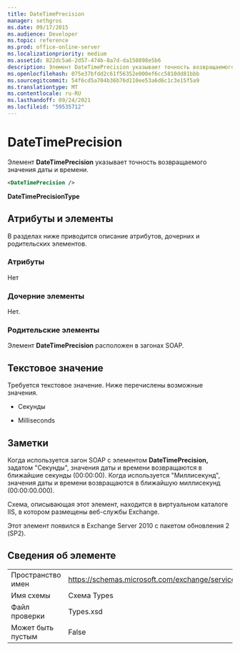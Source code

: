```yaml
---
title: DateTimePrecision
manager: sethgros
ms.date: 09/17/2015
ms.audience: Developer
ms.topic: reference
ms.prod: office-online-server
ms.localizationpriority: medium
ms.assetid: 822dc5a6-2d57-474b-8a7d-da150898e5b6
description: Элемент DateTimePrecision указывает точность возвращаемого значения даты и времени.
ms.openlocfilehash: 075e37bfdd2c61f56352e000ef6cc5810dd81bbb
ms.sourcegitcommit: 54f6cd5a704b36b76d110ee53a6d6c1c3e15f5a9
ms.translationtype: MT
ms.contentlocale: ru-RU
ms.lasthandoff: 09/24/2021
ms.locfileid: "59535712"
---
```

# <a name="datetimeprecision"></a>DateTimePrecision

Элемент **DateTimePrecision** указывает точность возвращаемого значения даты и времени. 
  
```XML
<DateTimePrecision />
```

**DateTimePrecisionType**

## <a name="attributes-and-elements"></a>Атрибуты и элементы

В разделах ниже приводится описание атрибутов, дочерних и родительских элементов.
  
### <a name="attributes"></a>Атрибуты

Нет
  
### <a name="child-elements"></a>Дочерние элементы

Нет.
  
### <a name="parent-elements"></a>Родительские элементы

Элемент **DateTimePrecision** расположен в загонах SOAP. 
  
## <a name="text-value"></a>Текстовое значение

Требуется текстовое значение. Ниже перечислены возможные значения.
  
- Секунды
    
- Milliseconds
    
## <a name="remarks"></a>Заметки

Когда используется загон SOAP с элементом **DateTimePrecision,** задатом "Секунды", значения даты и времени возвращаются в ближайшие секунды (00:00:00). Когда используется "Миллисекунд", значения даты и времени возвращаются в ближайшую миллисекунд (00:00:00.000). 
  
Схема, описывающая этот элемент, находится в виртуальном каталоге IIS, в котором размещены веб-службы Exchange.
  
Этот элемент появился в Exchange Server 2010 с пакетом обновления 2 (SP2).
  
## <a name="element-information"></a>Сведения об элементе

|||
|:-----|:-----|
|Пространство имен  <br/> |https://schemas.microsoft.com/exchange/services/2006/types  <br/> |
|Имя схемы  <br/> |Схема Types  <br/> |
|Файл проверки  <br/> |Types.xsd  <br/> |
|Может быть пустым  <br/> |False  <br/> |
   


